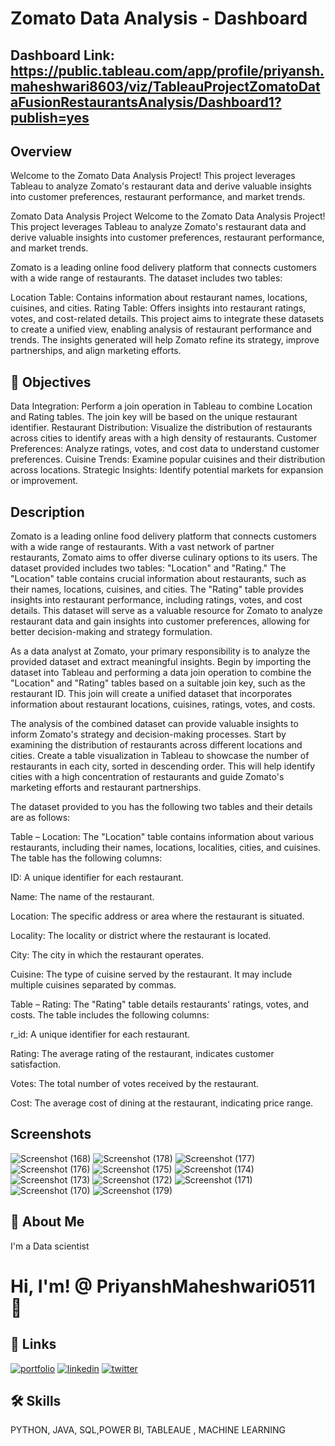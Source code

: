 
# Zomato Data Analysis - Dashboard

## Dashboard Link: https://public.tableau.com/app/profile/priyansh.maheshwari8603/viz/TableauProjectZomatoDataFusionRestaurantsAnalysis/Dashboard1?publish=yes
## Overview
Welcome to the Zomato Data Analysis Project! This project leverages Tableau to analyze Zomato's restaurant data and derive valuable insights into customer preferences, restaurant performance, and market trends.

Zomato Data Analysis Project
Welcome to the Zomato Data Analysis Project! This project leverages Tableau to analyze Zomato's restaurant data and derive valuable insights into customer preferences, restaurant performance, and market trends.

Zomato is a leading online food delivery platform that connects customers with a wide range of restaurants. The dataset includes two tables:

Location Table: Contains information about restaurant names, locations, cuisines, and cities.
Rating Table: Offers insights into restaurant ratings, votes, and cost-related details.
This project aims to integrate these datasets to create a unified view, enabling analysis of restaurant performance and trends. The insights generated will help Zomato refine its strategy, improve partnerships, and align marketing efforts.

## 🚀 Objectives
Data Integration: Perform a join operation in Tableau to combine Location and Rating tables. The join key will be based on the unique restaurant identifier.
Restaurant Distribution: Visualize the distribution of restaurants across cities to identify areas with a high density of restaurants.
Customer Preferences: Analyze ratings, votes, and cost data to understand customer preferences.
Cuisine Trends: Examine popular cuisines and their distribution across locations.
Strategic Insights: Identify potential markets for expansion or improvement.

## Description

Zomato is a leading online food delivery platform that connects customers with a wide range of restaurants. With a vast network of partner restaurants, Zomato aims to offer diverse culinary options to its users. The dataset provided includes two tables: "Location" and "Rating." The "Location" table contains crucial information about restaurants, such as their names, locations, cuisines, and cities. The "Rating" table provides insights into restaurant performance, including ratings, votes, and cost details. This dataset will serve as a valuable resource for Zomato to analyze restaurant data and gain insights into customer preferences, allowing for better decision-making and strategy formulation.

As a data analyst at Zomato, your primary responsibility is to analyze the provided dataset and extract meaningful insights. Begin by importing the dataset into Tableau and performing a data join operation to combine the "Location" and "Rating" tables based on a suitable join key, such as the restaurant ID. This join will create a unified dataset that incorporates information about restaurant locations, cuisines, ratings, votes, and costs.

The analysis of the combined dataset can provide valuable insights to inform Zomato's strategy and decision-making processes. Start by examining the distribution of restaurants across different locations and cities. Create a table visualization in Tableau to showcase the number of restaurants in each city, sorted in descending order. This will help identify cities with a high concentration of restaurants and guide Zomato's marketing efforts and restaurant partnerships.

The dataset provided to you has the following two tables and their details are as follows:

Table – Location: The "Location" table contains information about various restaurants, including their names, locations, localities, cities, and cuisines. The table has the following columns:

ID: A unique identifier for each restaurant.

Name: The name of the restaurant.

Location: The specific address or area where the restaurant is situated.

Locality: The locality or district where the restaurant is located.

City: The city in which the restaurant operates.

Cuisine: The type of cuisine served by the restaurant. It may include multiple cuisines separated by commas.

Table – Rating: The "Rating" table details restaurants' ratings, votes, and costs. The table includes the following columns:

r_id: A unique identifier for each restaurant.

Rating: The average rating of the restaurant, indicates customer satisfaction.

Votes: The total number of votes received by the restaurant.

Cost: The average cost of dining at the restaurant, indicating price range.

## Screenshots

![Screenshot (168)](https://github.com/user-attachments/assets/dbe4a495-7e2e-4493-ad25-b2f6ebfff712)
![Screenshot (178)](https://github.com/user-attachments/assets/cae5754b-0950-4bac-bb65-3f6dc29be0bc)
![Screenshot (177)](https://github.com/user-attachments/assets/a283d448-ff35-4463-ba79-8ccd23ed6412)
![Screenshot (176)](https://github.com/user-attachments/assets/c6b6c20e-b3ac-458b-ab83-d9e2e660f491)
![Screenshot (175)](https://github.com/user-attachments/assets/c4379a33-13dc-42b0-b2f2-01a2cf4b197f)
![Screenshot (174)](https://github.com/user-attachments/assets/3a284604-0f0b-4c68-a5e4-1590febc5087)
![Screenshot (173)](https://github.com/user-attachments/assets/7b3a90c2-3e26-4fb0-affc-079a74f4f0d8)
![Screenshot (172)](https://github.com/user-attachments/assets/fb57eb2e-2a36-411f-b4b2-f5cd284aff51)
![Screenshot (171)](https://github.com/user-attachments/assets/43a0850a-c4a5-4da3-ae52-e8a37eb4b748)
![Screenshot (170)](https://github.com/user-attachments/assets/f3ec2434-e3cb-4b61-a2a4-d1b46f17aa59)
![Screenshot (179)](https://github.com/user-attachments/assets/b62497b1-6073-440f-9907-89010e5709c3)
## 🚀 About Me
I'm a  Data scientist


# Hi, I'm! @ PriyanshMaheshwari0511 👋


## 🔗 Links
[![portfolio](https://img.shields.io/badge/my_portfolio-000?style=for-the-badge&logo=ko-fi&logoColor=white)](https://katherineoelsner.com/)
[![linkedin](https://img.shields.io/badge/linkedin-0A66C2?style=for-the-badge&logo=linkedin&logoColor=white)](https://www.linkedin.com/)
[![twitter](https://img.shields.io/badge/twitter-1DA1F2?style=for-the-badge&logo=twitter&logoColor=white)](https://twitter.com/)

## 🛠 Skills
PYTHON, JAVA, SQL,POWER BI, TABLEAUE , MACHINE LEARNING 

